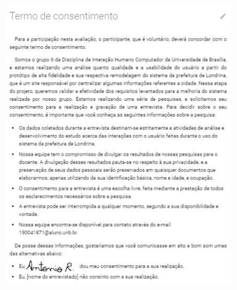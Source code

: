 <div style="display: flex; flex-flow: row wrap; justify-content: center; margin: 30px auto"> 
    <img src="../../../../assets/img/entrevistas/AntonioRangel.jpeg" width="100%"></img>
</div>
